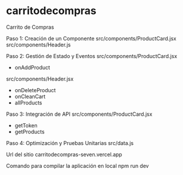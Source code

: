 # carritodecompras

Carrito de Compras

Paso 1: Creación de un Componente
src/components/ProductCard.jsx
src/components/Header.js

Paso 2: Gestión de Estado y Eventos
src/components/ProductCard.jsx

- onAddProduct

src/components/Header.jsx

- onDeleteProduct
- onCleanCart
- allProducts

Paso 3: Integración de API
src/components/ProductCard.jsx

- getToken
- getProducts

Paso 4: Optimización y Pruebas Unitarias
src/data.js

Url del sitio
carritodecompras-seven.vercel.app

Comando para compilar la aplicación en local
npm run dev
